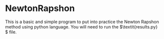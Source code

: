 # NewtonRapshon
This is a basic and simple program to put into practice the Newton Rapshon method using python language. You will need to run the $\textit{results.py} $ file.
